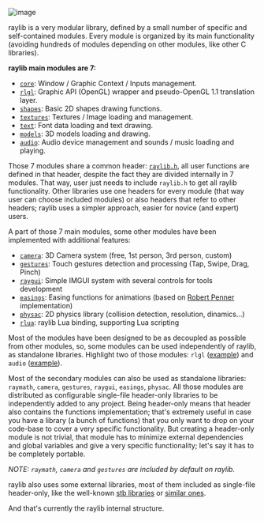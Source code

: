 ![image](https://github.com/raysan5/raylib/blob/master/docs/images/raylib_architecture.png)

raylib is a very modular library, defined by a small number of specific and self-contained modules. Every module is organized by its main functionality (avoiding hundreds of modules depending on other modules, like other C libraries).

**raylib main modules are 7:**
 - [`core`](https://github.com/raysan5/raylib/blob/master/src/core.c): Window / Graphic Context / Inputs management.
 - [`rlgl`](https://github.com/raysan5/raylib/blob/master/src/rlgl.c): Graphic API (OpenGL) wrapper and pseudo-OpenGL 1.1 translation layer.
 - [`shapes`](https://github.com/raysan5/raylib/blob/master/src/shapes.c): Basic 2D shapes drawing functions.
 - [`textures`](https://github.com/raysan5/raylib/blob/master/src/textures.c): Textures / Image loading and management.
 - [`text`](https://github.com/raysan5/raylib/blob/master/src/text.c): Font data loading and text drawing.
 - [`models`](https://github.com/raysan5/raylib/blob/master/src/models.c): 3D models loading and drawing.
 - [`audio`](https://github.com/raysan5/raylib/blob/master/src/audio.c): Audio device management and sounds / music loading and playing.

Those 7 modules share a common header: [`raylib.h`](https://github.com/raysan5/raylib/blob/master/src/raylib.h), all user functions are defined in that header, despite the fact they are divided internally in 7 modules. That way, user just needs to include `raylib.h` to get all raylib functionality. Other libraries use one headers for every module (that way user can choose included modules) or also headers that refer to other headers; raylib uses a simpler approach, easier for novice (and expert) users.

A part of those 7 main modules, some other modules have been implemented with additional features:
 - [`camera`](https://github.com/raysan5/raylib/blob/develop/src/camera.h): 3D Camera system (free, 1st person, 3rd person, custom)
 - [`gestures`](https://github.com/raysan5/raylib/blob/develop/src/gestures.h): Touch gestures detection and processing (Tap, Swipe, Drag, Pinch)
 - [`raygui`](https://github.com/raysan5/raygui): Simple IMGUI system with several controls for tools development
 - [`easings`](https://github.com/raysan5/raylib/blob/develop/src/easings.h): Easing functions for animations (based on [Robert Penner](http://robertpenner.com/easing/) implementation)
 - [`physac`](https://github.com/victorfisac/Physac): 2D physics library (collision detection, resolution, dinamics...)
 - [`rlua`](https://github.com/raysan5/raylib-lua): raylib Lua binding, supporting Lua scripting

Most of the modules have been designed to be as decoupled as possible from other modules, so, some modules can be used independently of raylib, as standalone libraries. Highlight two of those modules: `rlgl` ([example](https://github.com/raysan5/raylib/blob/develop/examples/rlgl_standalone.c)) and `audio` ([example](https://github.com/raysan5/raylib/blob/develop/examples/audio_standalone.c)).

Most of the secondary modules can also be used as standalone libraries: `raymath`, `camera`, `gestures`, `raygui`, `easings`, `physac`. All those modules are distributed as configurable single-file header-only libraries to be independently added to any project. Being header-only means that header also contains the functions implementation; that's extremely useful in case you have a library (a bunch of functions) that you only want to drop on your code-base to cover a very specific functionality. But creating a header-only module is not trivial, that module has to minimize external dependencies and global variables and give a very specific functionality; let's say it has to be completely portable.

*NOTE: `raymath`, `camera` and `gestures` are included by default on raylib.*

raylib also uses some external libraries, most of them included as single-file header-only, like the well-known [stb libraries](https://github.com/nothings/stb) or [similar ones](https://github.com/raysan5/raylib/tree/develop/src/external).

And that's currently the raylib internal structure.